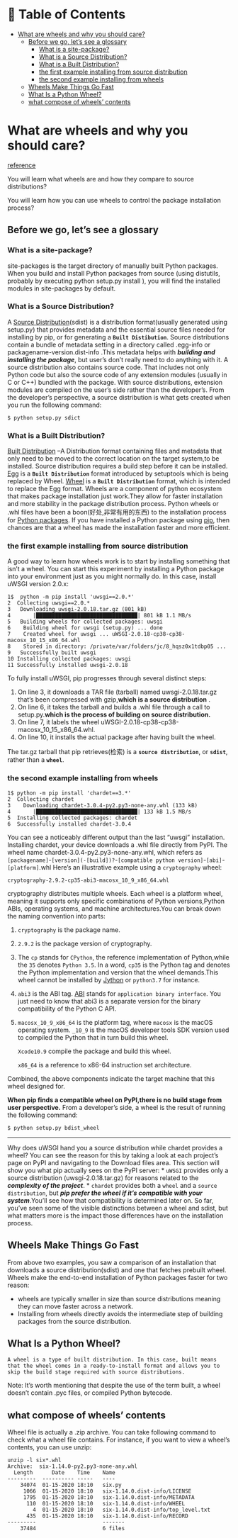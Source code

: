 # 📖 Table of Contents
* [What are wheels and why you should care?](#what-are-wheels-and-why-you-should-care)
  * [Before we go, let’s see a glossary](#before-we-go-lets-see-a-glossary) 
    * [What is a site-package?](#what-is-a-site-package) 
    * [What is a Source Distribution?](#what-is-a-source-distribution)
    * [What is a Built Distribution?](#what-is-a-built-distribution)
    * [the first example installing from source distribution](#the-first-example-installing-from-source-distribution)
    * [the second example installing from wheels](#the-second-example-installing-from-wheels)
  * [Wheels Make Things Go Fast](#wheels-make-things-go-fast)
  * [What Is a Python Wheel?](#what-is-a-python-wheel)
  * [what compose of wheels’ contents](#what-compose-of-wheels-contents)

# What are wheels and why you should care?

[reference](https://realpython.com/python-wheels/)

You will learn what wheels are and how they compare to source distributions?

You will learn how you can use wheels to control the package installation process?

## Before we go, let’s see a glossary

### What is a site-package?

site-packages is the target directory of manually built Python packages. When you build and install Python packages from source (using distutils, probably by executing python setup.py install ), you will find the installed modules in site-packages by default.

### What is a Source Distribution?

A [Source Distribution](https://packaging.python.org/glossary/#term-source-distribution-or-sdist)(sdist) is a distribution format(usually generated using setup.py) that provides metadata and the essential source files needed for installing by pip, or for generating a **`Built Distibution`**. Source distributions contain a bundle of metadata setting in a directory called .egg-info or packagename-version.dist-info .This metadata helps with ***building and installing the package***, but user’s don’t really need to do anything with it. A source distribution also contains source code. That includes not only Python code but also the source code of any extension modules (usually in C or C++) bundled with the package. With source distributions, extension modules are compiled on the user’s side rather than the developer’s. From the developer’s perspective, a source distribution is what gets created when you run the following command:

```shell script 
$ python setup.py sdict
```

### What is a Built Distribution?

[Built Distribution](https://packaging.python.org/glossary/#term-Built-Distribution) –A Distribution format containing files and metadata that only need to be moved to the correct location on the target system,to be installed. Source distribution requires a build step before it can be installed. [Egg](https://packaging.python.org/glossary/#term-Egg) is a **`Built Distribution`** format introduced by setuptools which is being replaced by Wheel. [Wheel](https://packaging.python.org/glossary/#term-Wheel) is a **`Built Distribution`** format, which is intended to replace the Egg format. Wheels are a component of python ecosystem that makes package installation just work.They allow for faster installation and more stability in the package distribution process. Python wheels or .whl files have been a boon(好处,非常有用的东西) to the installation process for [Python packages](https://realpython.com/python-modules-packages/). If you have installed a Python package using [pip](https://realpython.com/what-is-pip/), then chances are that a wheel has made the installation faster and more efficient.

### the first example installing from source distribution

A good way to learn how wheels work is to start by installing something that isn’t a wheel. You can start this experiment by installing a Python package into your environment just as you might normally do. In this case, install uWSGI version 2.0.x:

```
1$  python -m pip install 'uwsgi==2.0.*'
2  Collecting uwsgi==2.0.*
3   Downloading uwsgi-2.0.18.tar.gz (801 kB)
4       |████████████████████████████████| 801 kB 1.1 MB/s
5   Building wheels for collected packages: uwsgi
6    Building wheel for uwsgi (setup.py) ... done
7    Created wheel for uwsgi ... uWSGI-2.0.18-cp38-cp38-macosx_10_15_x86_64.whl
8    Stored in directory: /private/var/folders/jc/8_hqsz0x1tdbp05 ...
9   Successfully built uwsgi
10 Installing collected packages: uwsgi
11 Successfully installed uwsgi-2.0.18
```

To fully install uWSGI, pip progresses through several distinct steps:

1. On line 3, it downloads a TAR file (tarball) named uwsgi-2.0.18.tar.gz that’s been compressed with gzip,**which is a source distribution** .
2. On line 6, it takes the tarball and builds a .whl file through a call to setup.py.**which is the process of building on source distribution.**
3. On line 7, it labels the wheel uWSGI-2.0.18-cp38-cp38-macosx_10_15_x86_64.whl.
4. On line 10, it installs the actual package after having built the wheel.

The tar.gz tarball that pip retrieves(检索) is a **`source distribution`**, or **`sdist`**, rather than a **`wheel`**.

### the second example installing from wheels

```
1$ python -m pip install 'chardet==3.*'
2  Collecting chardet
3    Downloading chardet-3.0.4-py2.py3-none-any.whl (133 kB)
4       |████████████████████████████████| 133 kB 1.5 MB/s
5  Installing collected packages: chardet
6  Successfully installed chardet-3.0.4
```

You can see a noticeably different output than the last “uwsgi” installation. Installing chardet, your device downloads a .whl file directly from PyPI. The wheel name chardet-3.0.4-py2.py3-none-any.whl, which refers as `[packagename]`-`[version](-[build])?`-`[compatible python version]`-`[abi]`-`[platform]`.whl
Here’s an illustrative example using a `cryptography` wheel:

```
cryptography-2.9.2-cp35-abi3-macosx_10_9_x86_64.whl
```

cryptography distributes multiple wheels. Each wheel is a platform wheel, meaning it supports only specific combinations of Python versions,Python ABIs, operating systems, and machine architectures.You can break down the naming convention into parts: 
1. `cryptography` is the package name.
2. `2.9.2` is the package version of cryptography.
3. The `cp` stands for `CPython`, the reference implementation of Python,while the `35` denotes `Python 3.5`. In a word, `cp35` is the Python tag and denotes the Python implementation and version that the wheel demands.This wheel cannot be installed by [Jython](https://www.jython.org/) or `python3.7` for instance.
4. `abi3` is the ABI tag. [ABI](https://stackoverflow.com/questions/2171177/what-is-an-application-binary-interface-abi/2456882#2456882) stands for `application binary interface`. You just need to know that abi3 is a separate version for the binary compatibility of the Python C API.
5. `macosx_10_9_x86_64` is the platform tag, where `macosx` is the macOS operating system. `_10_9` is the macOS developer tools SDK version used to compiled the Python that in turn build this wheel.
    
    `Xcode10.9` compile the package and build this wheel.
    
    `x86_64` is a reference to x86-64 instruction set architecture.
    

Combined, the above components indicate the target machine that this wheel designed for.

**When pip finds a compatible wheel on PyPI,there is no build stage from user perspective.** From a developer’s side, a wheel is the result of running the following command:

```shell script 
$ python setup.py bdist_wheel
```
----
Why does uWSGI hand you a source distribution while chardet provides a wheel?  You can see the reason for this by taking a look at each project’s page on PyPI and navigating to the Download files area. This section will show you what pip actually sees on the PyPI server: * `uWSGI` provides only a source distribution (uwsgi-2.0.18.tar.gz) for reasons related to the ***complexity of the project***. * `chardet` provides both a `wheel` and a `source distribution`, but ***pip prefer the wheel if it’s compatible with your system***.You’ll see how that compatibility is determined later on. So far, you’ve seen some of the visible distinctions between a wheel and sdist, but what matters more is the impact those differences have on the installation process. 
## Wheels Make Things Go Fast

From above two examples, you saw a comparison of an installation that downloads a source distribution(sdist) and one that fetches prebuilt wheel. Wheels make the end-to-end installation of Python packages faster for two reason: 
* wheels are typically smaller in size than source distributions meaning they can move faster across a network. 
* Installing from wheels directly avoids the intermediate step of building packages from the source distribution.
## What Is a Python Wheel?

```
A wheel is a type of built distribution. In this case, built means that the wheel comes in a ready-to-install format and allows you to skip the build stage required with source distributions.
```

Note: It’s worth mentioning that despite the use of the term built, a wheel doesn’t contain .pyc files, or compiled Python bytecode.

## what compose of wheels’ contents

Wheel file is actually a .zip archive. You can take following command to check what a wheel file contains. For instance, if you want to view a wheel’s contents, you can use unzip:

```
unzip -l six*.whl
Archive:  six-1.14.0-py2.py3-none-any.whl
  Length      Date    Time    Name
---------  ---------- -----   ----
    34074  01-15-2020 18:10   six.py
     1066  01-15-2020 18:10   six-1.14.0.dist-info/LICENSE
     1795  01-15-2020 18:10   six-1.14.0.dist-info/METADATA
      110  01-15-2020 18:10   six-1.14.0.dist-info/WHEEL
        4  01-15-2020 18:10   six-1.14.0.dist-info/top_level.txt
      435  01-15-2020 18:10   six-1.14.0.dist-info/RECORD
---------                     -------
    37484                     6 files
```
